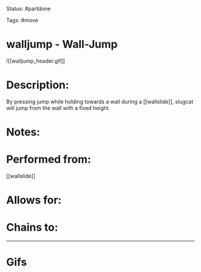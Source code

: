 Status: #partdone 

Tags: #move

# walljump - Wall-Jump
![[walljump_header.gif]]
# Description:
By pressing jump while holding towards a wall during a [[wallslide]], slugcat will jump from the wall with a fixed height.

# Notes:


# Performed from:
[[wallslide]]

# Allows for:


# Chains to:


___
# Gifs
